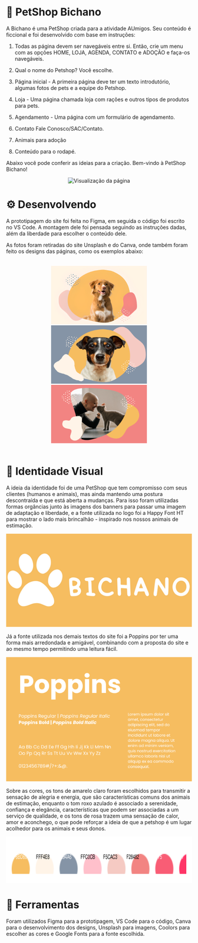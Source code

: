 # 🐾 PetShop Bichano

A Bichano é uma PetShop criada para a atividade AUmigos. Seu conteúdo é ficcional e foi desenvolvido com base em instruções:

1. Todas as página devem ser navegáveis entre si. Então, crie um menu com as opções HOME, 
LOJA, AGENDA, CONTATO e ADOÇÃO e faça-os navegáveis.

2. Qual o nome do Petshop? Você escolhe. 

3. Página inicial - A primeira página deve ter um texto introdutório, algumas fotos de pets e a equipe do Petshop.

4. Loja - Uma página chamada loja com rações e outros tipos de produtos para pets. 

5. Agendamento - Uma página com um formulário de agendamento. 

6. Contato Fale Conosco/SAC/Contato. 

7. Animais para adoção

8. Conteúdo para o rodapé.

Abaixo você pode conferir as ideias para a criação. Bem-vindo à PetShop Bichano!
<p align="center">
<img src="https://github.com/gabriela4souza/PetShop-Bichano/blob/main/View/PetShop_Bichano_View.gif" alt="Visualização da página">
</p>

# ⚙ Desenvolvendo

A prototipagem do site foi feita no Figma, em seguida o código foi escrito no VS Code. A montagem dele foi pensada seguindo as instruções dadas, além da liberdade para escolher o conteúdo dele.

As fotos foram retiradas do site Unsplash e do Canva, onde também foram feito os designs das páginas, como os exemplos abaixo:


<br>
<div align="center">
  <img src="https://github.com/gabriela4souza/PetShop-Bichano/blob/main/PetShop%20Bichano/imagens/banner.png" width="260" height="158" alt="Imagem de um cachorro com pelo amarelo">
  <img src="https://github.com/gabriela4souza/PetShop-Bichano/blob/main/PetShop%20Bichano/imagens/bannerA.png" width="260" height="158" alt="Imagem de um cachorro branco com manchas pretas e amarelas">
  <img src="https://github.com/gabriela4souza/PetShop-Bichano/blob/main/PetShop%20Bichano/imagens/bannerB.png" width="260" height="158" alt="Imagem de uma mulher com um gato">
</div>
<br>

# 🎨 Identidade Visual

A ideia da identidade foi de uma PetShop que tem compromisso com seus clientes (humanos e animais), mas ainda mantendo uma postura descontraída e que está aberta a mudanças. Para isso foram utilizadas formas orgâncias junto às imagens dos banners para passar uma imagem de adaptação e liberdade, e a fonte utilizada no logo foi a Happy Font HT para mostrar o lado mais brincalhão - inspirado nos nossos animais de estimação. 

<div align="center">
  <img src="https://github.com/gabriela4souza/PetShop-Bichano/blob/main/PetShop%20Bichano/imagens/logo.png" alt="Logo do PetShop Bichano">
</div>

Já a fonte utilizada nos demais textos do site foi a Poppins por ter uma forma mais arredondada e amigável, combinando com a proposta do site e ao mesmo tempo permitindo uma leitura fácil. 

<div align="center">
  <img src="https://github.com/gabriela4souza/PetShop-Bichano/blob/main/View/tipografia.png" alt="Imagem da apresentação da tipografia">
</div>

Sobre as cores, os tons de amarelo claro foram escolhidos para transmitir a sensação de alegria e energia, que são características comuns dos animais de estimação, enquanto o tom roxo azulado é associado a serenidade, confiança e elegância, características que podem ser associadas a um serviço de qualidade, e os tons de rosa trazem uma sensação de calor, amor e aconchego, o que pode reforçar a ideia de que a petshop é um lugar acolhedor para os animais e seus donos.

<p align="center">
<img src="https://github.com/gabriela4souza/PetShop-Bichano/blob/main/View/color%20pallete.svg" alt="Paleta de cores utilizada" width="750" height="125">
</p>

###

# 🔨 Ferramentas

Foram utilizados Figma para a prototipagem, VS Code para o código, Canva para o desenvolvimento dos designs, Unsplash para imagens, Coolors para escolher as cores e Google Fonts para a fonte escolhida.
